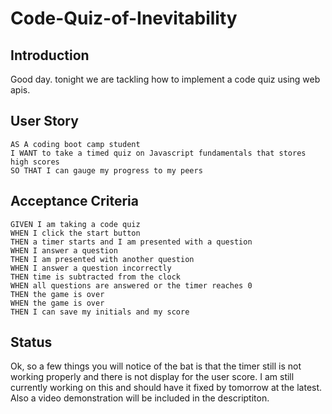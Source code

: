 # Code-Quiz-of-Inevitability

## Introduction

Good day. tonight we are tackling how to implement a code quiz using web apis. 

## User Story
```
AS A coding boot camp student
I WANT to take a timed quiz on Javascript fundamentals that stores high scores
SO THAT I can gauge my progress to my peers
```

## Acceptance Criteria
```
GIVEN I am taking a code quiz
WHEN I click the start button
THEN a timer starts and I am presented with a question
WHEN I answer a question
THEN I am presented with another question
WHEN I answer a question incorrectly
THEN time is subtracted from the clock
WHEN all questions are answered or the timer reaches 0
THEN the game is over
WHEN the game is over
THEN I can save my initials and my score
```
## Status
Ok, so a few things you will notice of the bat is that the timer still is not working properly and there is not display for the user score. I am still currently working on this and should have it fixed by tomorrow at the latest. Also a video demonstration will be included in the descriptiton.